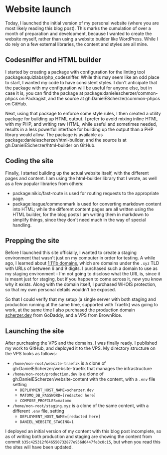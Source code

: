 # Website launch

Today, I launched the initial version of my personal website (where you are most
likely reading this blog post). This marks the cumulation of over a month of
preparation and development, because I wanted to create the website myself,
rather than using a website builder like WordPress. While I do rely on a few
external libraries, the content and styles are all mine.

## Codesniffer and HTML builder

I started by creating a package with configuration for the linting tool
package:squizlabs/php_codesniffer. While this may seem like an odd place to
start, I wanted my code to have consistent styles. I don't anticipate that the
package with my configuration will be useful for anyone else, but in case it is,
you can find the package at package:danielescherzer/common-phpcs on Packagist,
and the source at gh:DanielEScherzer/common-phpcs on GitHub.

Next, using that package to enforce some style rules, I then created a utility
package for building up HTML output. I prefer to avoid mixing inline HTML with
my PHP, and writing raw HTML, while useful and sometimes needed, results in a
less powerful interface for building up the output than a PHP library would
allow. The package is available as package:danielescherzer/html-builder, and
the source is at gh:DanielEScherzer/html-builder on GitHub.

## Coding the site

Finally, I started building up the actual website itself, with the different
pages and content. I am using the html-builder library that I wrote, as well
as a few popular libraries from others:

- package:nikic/fast-route is used for routing requests to the appropriate
page.
- package:league/commonmark is used for converting markdown content into HTML;
while the different content pages are all written using the HTML builder, for
the blog posts I am writing them in markdown to simplify things, since they
don't need much in the way of special handling.

## Prepping the site

Before I launched this site officially, I wanted to create a staging environment
that wasn't just on my computer in order for testing. A while ago, I learned
about [1.111b domains](https://en.wikipedia.org/wiki/.xyz#1.111B_Class), which
are domains under the `.xyz` TLD with URLs of between 6 and 9 digits. I
purchased such a domain to use as my staging environment - I'm not going to
disclose what the URL is, since it is meant just for staging, but if you happen
to come across it, now you know why it exists. Along with the domain itself, I
purchased WHOIS protection, so that my own personal details wouldn't be exposed.

So that I could verify that my setup (a single server with both staging and
production running at the same time, supported with Traefik) was going to work,
at the same time I also purchased the production domain
[scherzer.dev](https://scherzer.dev) from GoDaddy, and a VPS from BrownRice.

## Launching the site

After purchasing the VPS and the domains, I was finally ready. I published my
work to GitHub, and deployed it to the VPS. My directory structure on the VPS
looks as follows:
* `/home/non-root/website-traefik` is a clone of
gh:DanielEScherzer/website-traefik that manages the infrastructure
* `/home/non-root/production.dev` is a clone of
gh:DanielEScherzer/website-content with the content, with a `.env` file setting
	- `DEPLOYMENT_HOST_NAME=scherzer.dev`
	- `MATOMO_DB_PASSWORD=[redacted here]`
	- `COMPOSE_PROFILES=matomo`
* `/home/non-root/staging.xyz` is a clone of the same content, with a different
`.env` file, setting
	- `DEPLOYMENT_HOST_NAME=[redacted here]`
	- `DANIEL_WEBSITE_STAGING=1`

I deployed an initial version of my content with this blog post incomplete, so
as of writing both production and staging are showing the content from commit
`b35c425312f646550732877e956d6447fe3c0c15`, but when you read this the sites
will have been updated.
